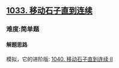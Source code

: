 <h2><a href="https://leetcode.cn/problems/moving-stones-until-consecutive/">1033. 移动石子直到连续</a></h2>
<h3>难度:简单题</h3>
<h4>解题思路</h4>
<p>模拟，它的进阶版: <a href="https://leetcode.cn/problems/moving-stones-until-consecutive-ii/">1040. 移动石子直到连续 II</a></p>
